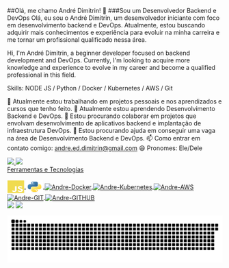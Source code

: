 ##Olá, me chamo André Dimitrin! 👋
###Sou um Desenvolvedor Backend e DevOps
Olá, eu sou o André Dimitrin, um desenvolvedor iniciante com foco em desenvolvimento backend e DevOps. Atualmente, estou buscando adquirir mais conhecimentos e experiência para evoluir na minha carreira e me tornar um profissional qualificado nessa área.

Hi, I'm André Dimitrin, a beginner developer focused on backend development and DevOps. Currently, I'm looking to acquire more knowledge and experience to evolve in my career and become a qualified professional in this field.

Skills: NODE JS / Python / Docker / Kubernetes / AWS / Git

🔭 Atualmente estou trabalhando em projetos pessoais e nos aprendizados e cursos que tenho feito.
🌱 Atualmente estou aprendendo Desenvolvimento Backend e DevOps.
👯 Estou procurando colaborar em projetos que envolvam desenvolvimento de aplicativos backend e implantação de infraestrutura DevOps.
🤔 Estou procurando ajuda em conseguir uma vaga na área de Desenvolvimento Backend e DevOps.
📫 Como entrar em contato comigo: andre.ed.dimitrin@gmail.com
😄 Pronomes: Ele/Dele
<div>
  <a href="https://github.com/andredimitrin">
  <img height="180em" src="https://github-readme-stats.vercel.app/api?username=andredimitrin&show_icons=true&theme=onedark&include_all_commits=true&count_private=true"/>
  <img height="180em" src="https://github-readme-stats.vercel.app/api/top-langs/?username=andredimitrin&layout=compact&langs_count=7&theme=onedark"/>
</div>
Ferramentas e Tecnologias
<div style="display: inline_block"><br>
  <img align="center" alt="Andre-Js" height="30" width="40" src="https://raw.githubusercontent.com/devicons/devicon/master/icons/javascript/javascript-plain.svg">  
  <img align="center" alt="Andre-Python" height="30" width="40" src="https://raw.githubusercontent.com/devicons/devicon/master/icons/python/python-original.svg">
  <img align="center" alt="Andre-Docker" height="30" width="40" src="https://cdn.jsdelivr.net/gh/devicons/devicon/icons/docker/docker-original.svg" />
  <img align="center" alt="Andre-Kubernetes" height="30" width="40" src="https://cdn.jsdelivr.net/gh/devicons/devicon/icons/kubernetes/kubernetes-plain.svg" />
  <img align="center" alt="Andre-AWS" height="30" width="40" src="https://cdn.jsdelivr.net/gh/devicons/devicon/icons/amazonwebservices/amazonwebservices-original.svg" />
  <img align="center" alt="Andre-GIT" height="30" width="40" src="https://cdn.jsdelivr.net/gh/devicons/devicon/icons/git/git-original.svg" />  
  <img align="center"  align="center" alt="Andre-GITHUB" height="30" width="40" src="https://cdn.jsdelivr.net/gh/devicons/devicon/icons/github/github-original.svg" />  
</div>
  <div>
    <a href="https://www.linkedin.com/in/andr%C3%A9-eduardo-dimitrin-andrade-8401a51a6/" target="_blank"><img src="https://img.shields.io/badge/LinkedIn-0077B5?style=for-the-badge&logo=linkedin&logoColor=white" target="_blank"></a>
    <a href = "andre.ed.dimitrin@gmail.com"><img src="https://img.shields.io/badge/Gmail-D14836?style=for-the-badge&logo=gmail&logoColor=white" target="_blank"></a>
  </div>
    
     
  
   ![Snake animation](https://github.com/andredimitrin/andredimitrin/blob/output/github-contribution-grid-snake.svg)

